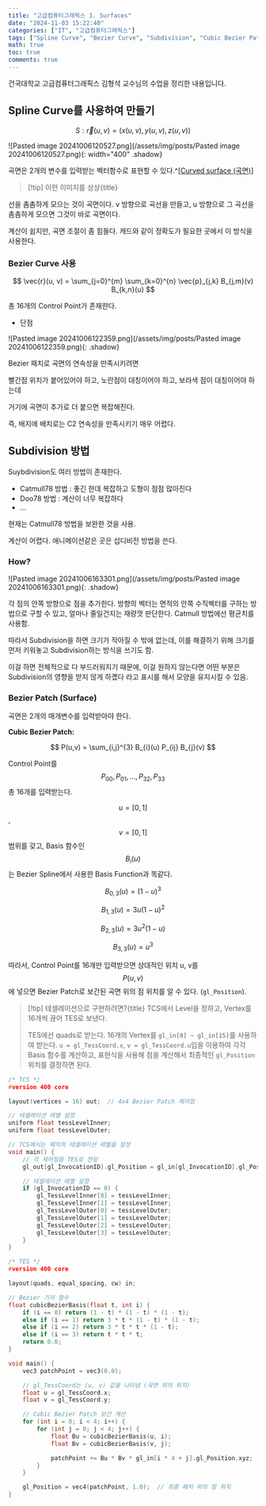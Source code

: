 ```yaml
---
title: "고급컴퓨터그래픽스 3. Surfaces"
date: "2024-11-03 15:22:40"
categories: ["IT", "고급컴퓨터그래픽스"]
tags: ["Spline Curve", "Bezier Curve", "Subdivision", "Cubic Bezier Patch", "Control Point", "곡면", "테셀레이션", "계산"]
math: true
toc: true
comments: true
---
```


건국대학교 고급컴퓨터그래픽스 김형석 교수님의 수업을 정리한 내용입니다.

## Spline Curve를 사용하여 만들기

$$
S: \vec{r}(u,v) = (x(u,v), y(u,v), z(u,v))
$$


![Pasted image 20241006120527.png](/assets/img/posts/Pasted image 20241006120527.png){: width="400" .shadow}

곡면은 2개의 변수를 입력받는 벡터함수로 표현할 수 있다.^[[Curved surface (곡면)](https://qlsjtmek2.github.io/posts/Curved-surface-%EA%B3%A1%EB%A9%B4/)]

> [!tip] 이런 이미지를 상상{title}
> 
선을 촘촘하게 모으는 것이 곡면이다.
v 방향으로 곡선을 만들고, u 방향으로 그 곡선을 촘촘하게 모으면 그것이 바로 곡면이다.


계산이 쉽지만, 곡면 조절이 좀 힘들다.
캐드와 같이 정확도가 필요한 곳에서 이 방식을 사용한다.

### Bezier Curve 사용

$$
\vec{r}(u, v) = \sum_{j=0}^{m} \sum_{k=0}^{n} \vec{p}_{j,k} B_{j,m}(v) B_{k,n}(u)
$$


총 16개의 Control Point가 존재한다.


- 단점

![Pasted image 20241006122359.png](/assets/img/posts/Pasted image 20241006122359.png){: .shadow}

Bezier 패치로 곡면의 연속성을 만족시키려면

빨간점 위치가 붙어있어야 하고, 노란점이 대칭이어야 하고, 보라색 점이 대칭이어야 하는데

거기에 곡면이 추가로 더 붙으면 복잡해진다.

즉, 배지에 배치로는 C2 연속성을 만족시키기 매우 어렵다.

## Subdivision 방법

Suybdivision도 여러 방법이 존재한다.
- Catmull78 방법 : 좋긴 한데 복잡하고 도형이 점점 많아진다
- Doo78 방법 : 계산이 너무 복잡하다
- ...

현재는 Catmull78 방법을 보완한 것을 사용.

계산이 어렵다.
애니메이션같은 곳은 섭디비전 방법을 쓴다.

### How?

![Pasted image 20241006163301.png](/assets/img/posts/Pasted image 20241006163301.png){: .shadow}

각 점의 안쪽 방향으로 점을 추가한다.
방향의 벡터는 면적의 안쪽 수직벡터를 구하는 방법으로 구할 수 있고,
얼마나 줄일건지는 재량껏 판단한다. Catmull 방법에선 평균치를 사용함.

따라서 Subdivision을 하면 크기가 작아질 수 밖에 없는데,
이를 해결하기 위해 크기를 먼저 키워놓고 Subdivision하는 방식을 쓰기도 함.

이걸 하면 전체적으로 다 부드러워지기 때문에, 이걸 원하지 않는다면
어떤 부분은 Subdivision의 영향을 받지 않게 하곘다 라고 표시를 해서 모양을 유지시킬 수 있음.

### Bezier Patch (Surface)

곡면은 2개의 매개변수를 입력받아야 한다.

**Cubic Bezier Patch:**

$$
P(u,v) = \sum_{i,j}^{3} B_{i}(u) P_{ij} B_{j}(v)
$$

Control Point를 $$P_{00}, P_{01}, \dots, P_{32}, P_{33}$$ 총 16개를 입력받는다.

$$u = [0, 1]$$, $$v = [0, 1]$$ 범위를 갖고, Basis 함수인 $$B_{i}(u)$$는 Bezier Spline에서 사용한 Basis Function과 똑같다.


$$
B_{0,3}(u) = (1-u)^3
$$


$$
B_{1,3}(u) = 3u(1-u)^2
$$


$$
B_{2,3}(u) = 3u^2(1-u)
$$


$$
B_{3,3}(u) = u^3
$$


따라서, Control Point를 16개만 입력받으면 상대적인 위치 u, v를 $$P(u,v)$$에 넣으면 Bezier Patch로 보간된 곡면 위의 점 위치를 알 수 있다. (`gl_Position`).

> [!tip] 테셀레이션으로 구현하려면?{title}
> TCS에서 Level을 정하고, Vertex를 16개씩 끊어 TES로 보낸다.
> 
> TES에선 quads로 받는다. 16개의 Vertex를 `gl_in[0] ~ gl_in[15]`를 사용하여 받는다.
> `u = gl_TessCoord.x`, `v = gl_TessCoord.u`임을 이용하여 각각 Basis 함수를 계산하고, 
> 표현식을 사용해 점을 계산해서 최종적인 `gl_Position` 위치를 결정하면 된다.

```c
/* TCS */
#version 400 core

layout(vertices = 16) out;  // 4x4 Bezier Patch 제어점

// 테셀레이션 레벨 설정
uniform float tessLevelInner;
uniform float tessLevelOuter;

// TCS에서는 패치의 테셀레이션 레벨을 설정
void main() {
    // 각 제어점을 TES로 전달
    gl_out[gl_InvocationID].gl_Position = gl_in[gl_InvocationID].gl_Position;

    // 테셀레이션 레벨 설정
    if (gl_InvocationID == 0) {
        gl_TessLevelInner[0] = tessLevelInner;
        gl_TessLevelInner[1] = tessLevelInner;
        gl_TessLevelOuter[0] = tessLevelOuter;
        gl_TessLevelOuter[1] = tessLevelOuter;
        gl_TessLevelOuter[2] = tessLevelOuter;
        gl_TessLevelOuter[3] = tessLevelOuter;
    }
}

/* TES */
#version 400 core

layout(quads, equal_spacing, cw) in;

// Bezier 기저 함수
float cubicBezierBasis(float t, int i) {
    if (i == 0) return (1 - t) * (1 - t) * (1 - t);
    else if (i == 1) return 3 * t * (1 - t) * (1 - t);
    else if (i == 2) return 3 * t * t * (1 - t);
    else if (i == 3) return t * t * t;
    return 0.0;
}

void main() {
    vec3 patchPoint = vec3(0.0);

    // gl_TessCoord는 (u, v) 값을 나타냄 (곡면 위의 위치)
    float u = gl_TessCoord.x;
    float v = gl_TessCoord.y;

    // Cubic Bezier Patch 보간 계산
    for (int i = 0; i < 4; i++) {
        for (int j = 0; j < 4; j++) {
            float Bu = cubicBezierBasis(u, i);
            float Bv = cubicBezierBasis(v, j);

            patchPoint += Bu * Bv * gl_in[i * 4 + j].gl_Position.xyz;
        }
    }

    gl_Position = vec4(patchPoint, 1.0);  // 최종 패치 위의 점 위치
}
```